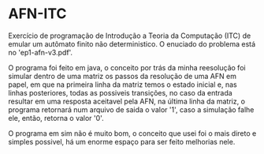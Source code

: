 # AFN-ITC
Exercício de programação de Introdução a Teoria da Computação (ITC) de emular um autômato finito não deterministico.
O enuciado do problema está no 'ep1-afn-v3.pdf'. 

O programa foi feito em java, o conceito por trás da minha reesolução foi simular dentro de uma matriz os
passos da resolução de uma AFN em papel, em que na primeira linha da matriz temos o estado inicial e, nas linhas posteriores, todas as possiveis transições,
no caso da entrada resultar em uma resposta aceitavel pela AFN, na última linha da matriz, o programa retornará num arquivo de saida o valor '1', caso a simulação
falhe ele, então, retorna o valor '0'.

O programa em sim não é muito bom, o conceito que usei foi o mais direto e simples possivel, há um enorme espaço para ser feito melhorias nele.
